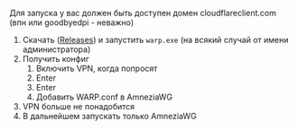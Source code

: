 Для запуска у вас должен быть доступен домен cloudflareclient.com (впн или goodbyedpi - неважно)

1. Скачать ([Releases](https://github.com/Talesard/easy_warp/releases)) и запустить `warp.exe` (на всякий случай от имени администратора)
2. Получить конфиг
   1. Включить VPN, когда попросят
   2. Enter
   3. Enter
   4. Добавить WARP.conf в AmneziaWG
3. VPN больше не понадобится
4. В дальнейшем запускать только AmneziaWG
